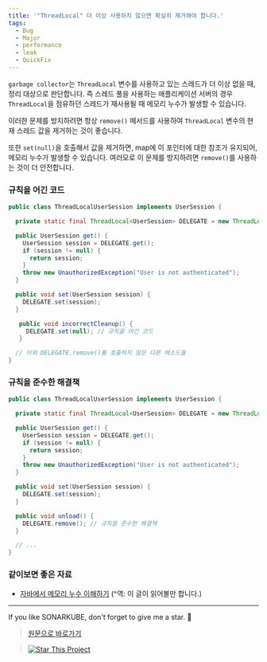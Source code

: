 ```yaml
---
title: '"ThreadLocal" 더 이상 사용하지 않으면 확실히 제거해야 합니다.'
tags:
  - Bug
  - Major
  - performance
  - leak
  - QuickFix
---
```


`garbage collector`는 `ThreadLocal` 변수를 사용하고 있는 스레드가 더 이상 없을 때, 정리 대상으로 판단합니다.
즉 스레드 풀을 사용하는 애플리케이션 서버의 경우 `ThreadLocal`을 점유하던 스레드가 재사용될 때 메모리 누수가 발생할 수 있습니다.

이러한 문제를 방지하려면 항상 `remove()` 메서드를 사용하여 `ThreadLocal` 변수의 현재 스레드 값을 제거하는 것이 좋습니다.

또한 `set(null)`을 호출해서 값을 제거하면, map에 이 포인터에 대한 참조가 유지되어, 메모리 누수가 발생할 수 있습니다.
여러모로 이 문제를 방지하려면 `remove()`를 사용하는 것이 더 안전합니다.

### 규칙을 어긴 코드

```java
public class ThreadLocalUserSession implements UserSession {

  private static final ThreadLocal<UserSession> DELEGATE = new ThreadLocal<>();

  public UserSession get() {
    UserSession session = DELEGATE.get();
    if (session != null) {
      return session;
    }
    throw new UnauthorizedException("User is not authenticated");
  }

  public void set(UserSession session) {
    DELEGATE.set(session);
  }

   public void incorrectCleanup() {
     DELEGATE.set(null); // 규칙을 어긴 코드
   }

  // 이외 DELEGATE.remove()를 호출하지 않은 다른 메소드들
}
```

### 규칙을 준수한 해결책

```java
public class ThreadLocalUserSession implements UserSession {

  private static final ThreadLocal<UserSession> DELEGATE = new ThreadLocal<>();

  public UserSession get() {
    UserSession session = DELEGATE.get();
    if (session != null) {
      return session;
    }
    throw new UnauthorizedException("User is not authenticated");
  }

  public void set(UserSession session) {
    DELEGATE.set(session);
  }

  public void unload() {
    DELEGATE.remove(); // 규칙을 준수한 해결책
  }

  // ...
}
```

### 같이보면 좋은 자료

- [자바에서 메모리 누수 이해하기](https://www.baeldung.com/java-memory-leaks) (^역: 이 글이 읽어볼만 합니다.)

---

If you like SONARKUBE, don't forget to give me a star. :star2:

> [원문으로 바로가기](https://rules.sonarsource.com/java/RSPEC-5164)

> [![Star This Project](https://img.shields.io/github/stars/kantabile/sonarkube.svg?label=Stars&style=social)](https://github.com/kantabile/sonarkube)
